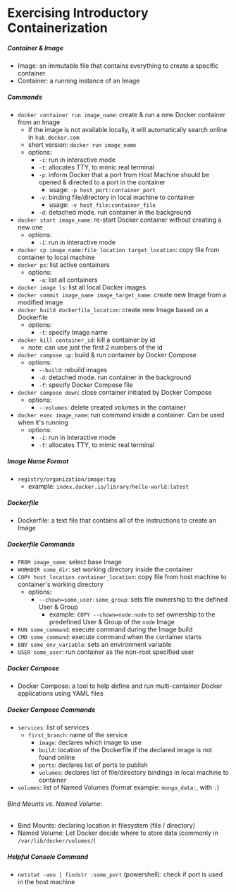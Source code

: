# Exercising Introductory Containerization

##### Container & Image
- Image: an immutable file that contains everything to create a specific container
- Container: a running instance of an Image

##### Commands
- `docker container run image_name`: create & run a new Docker container from an Image
  - if the image is not available locally, it will automatically search online in `hub.docker.com`
  - short version: `docker run image_name`
  - options:
    - `-i`: run in interactive mode
    - `-t`: allocates TTY, to mimic real terminal
    - `-p`: inform Docker that a port from Host Machine should be opened & directed to a port in the container
      - usage: `-p host_port:container_port`
    - `-v`: binding file/directory in local machine to container
      - usage: `-v host_file:container_file`
    - `-d`: detached mode. run container in the background
- `docker start image_name`: re-start Docker container without creating a new one
  - options:
    - `-i`: run in interactive mode
- `docker cp image_name:file_location target_location`: copy file from container to local machine
- `docker ps`: list active containers
  - options:
    - `-a`: list all containers
- `docker image ls`: list all local Docker images
- `docker commit image_name image_target_name`: create new Image from a modified image
- `docker build dockerfile_location`: create new Image based on a Dockerfile
  - options:
    - `-t`: specify Image name
- `docker kill container_id`: kill a container by id
  - note: can use just the first 2 numbers of the id
- `docker compose up`: build & run container by Docker Compose
  - options:
    - `--build`: rebuild images
    - `-d`: detached mode. run container in the background
    - `-f`: specify Docker Compose file
- `docker compose down`: close container initiated by Docker Compose
  - options:
    - `--volumes`: delete created volumes in the container
- `docker exec image_name`: run command inside a container. Can be used when it's running
  - options:
    - `-i`: run in interactive mode
    - `-t`: allocates TTY, to mimic real terminal
 
##### Image Name Format
- `registry/organization/image:tag`
  - example: `index.docker.io/library/hello-world:latest`

##### Dockerfile
- Dockerfile: a text file that contains all of the instructions to create an Image

##### Dockerfile Commands
- `FROM image_name`: select base Image
- `WORKDIR some_dir`: set working directory inside the container
- `COPY host_location container_location`: copy file from host machine to container's working directory
  - options:
    - `--chown=some_user:some_group`: sets file ownership to the defined User & Group
      - example: `COPY --chown=node:node` to set ownership to the predefined User & Group of the `node` Image 
- `RUN some_command`: execute command during the Image build
- `CMD some_command`: execute command when the container starts
- `ENV some_env_variable`: sets an environment variable
- `USER some_user`: run container as the non-root specified user

##### Docker Compose
- Docker Compose: a tool to help define and run multi-container Docker applications using YAML files

##### Docker Compose Commands
- `services`: list of services
  - `first_branch`: name of the service
    - `image`: declares which image to use
    - `build`: location of the Dockerfile if the declared image is not found online
    - `ports`: declares list of ports to publish
    - `volumes`: declares list of file/directory bindings in local machine to container
- `volumes`: list of Named Volumes (format example: `mongo_data:`, with `:`)

###### Bind Mounts vs. Named Volume:
- Bind Mounts: declaring location in filesystem (file / directory)
- Named Volume: Let Docker decide where to store data (commonly in `/var/lib/docker/volumes/`)

##### Helpful Console Command
- `netstat -ano | findstr :some_port` (powershell): check if port is used in the host machine
